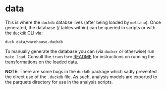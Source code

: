 # data

This is where the `duckdb` databse lives (after being loaded by `meltano`).
Once generated, the database (/ tables within) can be queried in scripts or with the `duckdb` CLI via:

```sh
duck data/warehouse.duckdb
```

To manually generate the database you can (via `docker` or otherwise) run `make load`.
Consult the `transform` [README](../transform/README.md) for instructions on running the transformations
on the loaded data.

**NOTE**: There are some bugs in the `duckdb` package which sadly prevented the direct use of the
`.duckdb` file. As such, analysis models are exported to the parquets directory for use in the
analysis scripts.
